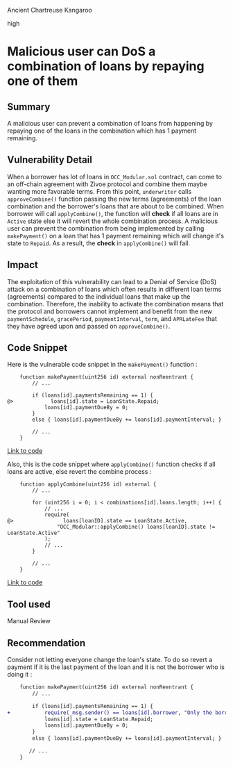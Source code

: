 Ancient Chartreuse Kangaroo

high

# Malicious user can DoS a combination of loans by repaying one of them

## Summary
A malicious user can prevent a combination of loans from happening by repaying one of the loans in the combination which has 1 payment remaining.

## Vulnerability Detail
When a borrower has lot of loans in `OCC_Modular.sol` contract, can come to an off-chain agreement with Zivoe protocol and combine them maybe wanting more favorable terms. From this point, `underwriter` calls `approveCombine()` function passing the new terms (agreements) of the loan combination and the borrower's loans that are about to be combined. When borrower will call `applyCombine()`, the function will **check** if all loans are in `Active` state else it will revert the whole combination process. A malicious user can prevent the combination from being implemented by calling `makePayment()` on a loan that has 1 payment remaining which will change it's state to `Repaid`. As a result, the **check** in `applyCombine()` will fail.

## Impact
The exploitation of this vulnerability can lead to a Denial of Service (DoS) attack on a combination of loans which often results in different loan terms (agreements) compared to the individual loans that make up the combination. Therefore, the inability to activate the combination means that the protocol and borrowers cannot implement and benefit from the new `paymentSchedule`, `gracePeriod`, `paymentInterval`, `term`, and `APRLateFee` that they have agreed upon and passed on `approveCombine()`.

## Code Snippet
Here is the vulnerable code snippet in the `makePayment()` function :
```solidity
    function makePayment(uint256 id) external nonReentrant {
        // ...

        if (loans[id].paymentsRemaining == 1) {
@>            loans[id].state = LoanState.Repaid;
            loans[id].paymentDueBy = 0;
        }
        else { loans[id].paymentDueBy += loans[id].paymentInterval; }

        // ...
    }
```
[Link to code](https://github.com/sherlock-audit/2024-03-zivoe/blob/d4111645b19a1ad3ccc899bea073b6f19be04ccd/zivoe-core-foundry/src/lockers/OCC/OCC_Modular.sol#L595)

Also, this is the code snippet where `applyCombine()` function checks if all loans are active, else revert the combine process :
```solidity
    function applyCombine(uint256 id) external {
        // ... 

        for (uint256 i = 0; i < combinations[id].loans.length; i++) {
            // ...
            require(
@>                loans[loanID].state == LoanState.Active, 
                "OCC_Modular::applyCombine() loans[loanID].state != LoanState.Active"
            );
            // ...
        }

        // ...
    }
```
[Link to code](https://github.com/sherlock-audit/2024-03-zivoe/blob/d4111645b19a1ad3ccc899bea073b6f19be04ccd/zivoe-core-foundry/src/lockers/OCC/OCC_Modular.sol#L770)

## Tool used
Manual Review

## Recommendation
Consider not letting everyone change the loan's state. To do so revert a payment if it is the last payment of the loan and it is not the borrower who is doing it : 
```diff
    function makePayment(uint256 id) external nonReentrant {
        // ...

        if (loans[id].paymentsRemaining == 1) {
+           require(_msg.sender() == loans[id].borrower, "Only the borrower can repay the last payment");
            loans[id].state = LoanState.Repaid;
            loans[id].paymentDueBy = 0;
        }
        else { loans[id].paymentDueBy += loans[id].paymentInterval; }

       // ...
    }
```